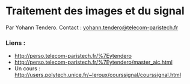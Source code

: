 # Traitement des images et du signal

Par Yohann Tendero.
Contact : yohann.tendero@telecom-paristech.fr

### Liens :

- http://perso.telecom-paristech.fr/%7Eytendero
- http://perso.telecom-paristech.fr/%7Eytendero/master_aic.html
- Un cours : http://users.polytech.unice.fr/~leroux/courssignal/courssignal.html
